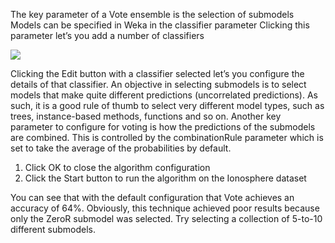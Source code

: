 
The key parameter of a Vote ensemble is the selection of submodels Models can be specified
in Weka in the classifier parameter Clicking this parameter let’s you add a number of classifiers

![](https://github.com/fenago/katacoda-scenarios/raw/master/machine-learning-mastery-weka/machine-learning-mastery-weka-chapter-19/steps/images/108.png)

Clicking the Edit button with a classifier selected let’s you configure the details of that
classifier. An objective in selecting submodels is to select models that make quite different
predictions (uncorrelated predictions). As such, it is a good rule of thumb to select very different
model types, such as trees, instance-based methods, functions and so on. Another key parameter
to configure for voting is how the predictions of the submodels are combined. This is controlled
by the combinationRule parameter which is set to take the average of the probabilities by
default.
1) Click OK to close the algorithm configuration
2) Click the Start button to run the algorithm on the Ionosphere dataset

You can see that with the default configuration that Vote achieves an accuracy of 64%.
Obviously, this technique achieved poor results because only the ZeroR submodel was selected.
Try selecting a collection of 5-to-10 different submodels.